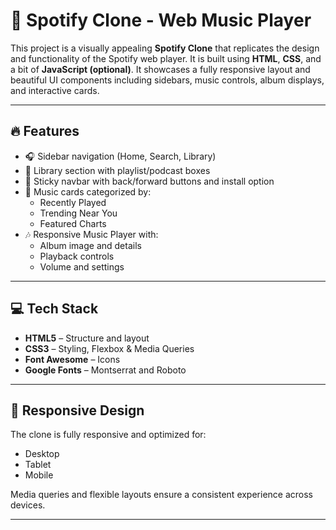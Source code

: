 # 🎵 Spotify Clone - Web Music Player

This project is a visually appealing **Spotify Clone** that replicates the design and functionality of the Spotify web player. It is built using **HTML**, **CSS**, and a bit of **JavaScript (optional)**. It showcases a fully responsive layout and beautiful UI components including sidebars, music controls, album displays, and interactive cards.

---

## 🔥 Features

- 🎧 Sidebar navigation (Home, Search, Library)
- 📁 Library section with playlist/podcast boxes
- 📌 Sticky navbar with back/forward buttons and install option
- 🎵 Music cards categorized by:
  - Recently Played
  - Trending Near You
  - Featured Charts
- 🎶 Responsive Music Player with:
  - Album image and details
  - Playback controls
  - Volume and settings

---

## 💻 Tech Stack

- **HTML5** – Structure and layout
- **CSS3** – Styling, Flexbox & Media Queries
- **Font Awesome** – Icons
- **Google Fonts** – Montserrat and Roboto

---

## 📱 Responsive Design

The clone is fully responsive and optimized for:

- Desktop
- Tablet
- Mobile

Media queries and flexible layouts ensure a consistent experience across devices.

---